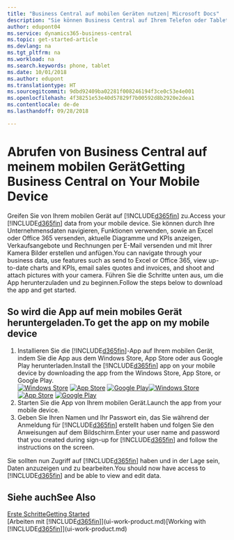 ```yaml
---
title: "Business Central auf mobilen Geräten nutzen| Microsoft Docs"
description: "Sie können Business Central auf Ihrem Telefon oder Tablet einsehen und bearbeiten."
author: edupont04
ms.service: dynamics365-business-central
ms.topic: get-started-article
ms.devlang: na
ms.tgt_pltfrm: na
ms.workload: na
ms.search.keywords: phone, tablet
ms.date: 10/01/2018
ms.author: edupont
ms.translationtype: HT
ms.sourcegitcommit: 9dbd92409ba02281f008246194f3ce0c53e4e001
ms.openlocfilehash: 4f38251e53e40d57829f7b00592d8b2920e2dea1
ms.contentlocale: de-de
ms.lasthandoff: 09/28/2018

---
```


# <a name="getting-business-central-on-your-mobile-device"></a><span data-ttu-id="6a7ff-103">Abrufen von Business Central auf meinem mobilen Gerät</span><span class="sxs-lookup"><span data-stu-id="6a7ff-103">Getting Business Central on Your Mobile Device</span></span>
<span data-ttu-id="6a7ff-104">Greifen Sie von Ihrem mobilen Gerät auf [!INCLUDE[d365fin](includes/d365fin_md.md)] zu.</span><span class="sxs-lookup"><span data-stu-id="6a7ff-104">Access your [!INCLUDE[d365fin](includes/d365fin_md.md)] data from your mobile device.</span></span> <span data-ttu-id="6a7ff-105">Sie können durch Ihre Unternehmensdaten navigieren, Funktionen verwenden, sowie an Excel oder Office 365 versenden, aktuelle Diagramme und KPIs anzeigen, Verkaufsangebote und Rechnungen per E-Mail versenden und mit Ihrer Kamera Bilder erstellen und anfügen.</span><span class="sxs-lookup"><span data-stu-id="6a7ff-105">You can navigate through your business data, use features such as send to Excel or Office 365, view up-to-date charts and KPIs, email sales quotes and invoices, and shoot and attach pictures with your camera.</span></span> <span data-ttu-id="6a7ff-106">Führen Sie die Schritte unten aus, um die App herunterzuladen und zu beginnen.</span><span class="sxs-lookup"><span data-stu-id="6a7ff-106">Follow the steps below to download the app and get started.</span></span>

## <a name="to-get-the-app-on-my-mobile-device"></a><span data-ttu-id="6a7ff-107">So wird die App auf mein mobiles Gerät heruntergeladen.</span><span class="sxs-lookup"><span data-stu-id="6a7ff-107">To get the app on my mobile device</span></span>
1. <span data-ttu-id="6a7ff-108">Installieren Sie die [!INCLUDE[d365fin](includes/d365fin_md.md)]-App auf Ihrem mobilen Gerät, indem Sie die App aus dem Windows Store, App Store oder aus Google Play herunterladen.</span><span class="sxs-lookup"><span data-stu-id="6a7ff-108">Install the [!INCLUDE[d365fin](includes/d365fin_md.md)] app on your mobile device by downloading the app from the Windows Store, App Store, or Google Play.</span></span>  
<span data-ttu-id="6a7ff-109">[![Windows Store](./media/install-mobile-app/windowsstore.png)](https://go.microsoft.com/fwlink/?LinkId=734848)
[![App Store](./media/install-mobile-app/appstore.png)](https://go.microsoft.com/fwlink/?LinkId=734847) [![Google Play](./media/install-mobile-app/googleplay.png)](https://go.microsoft.com/fwlink/?LinkId=734849)</span><span class="sxs-lookup"><span data-stu-id="6a7ff-109">[![Windows Store](./media/install-mobile-app/windowsstore.png)](https://go.microsoft.com/fwlink/?LinkId=734848)
[![App Store](./media/install-mobile-app/appstore.png)](https://go.microsoft.com/fwlink/?LinkId=734847) [![Google Play](./media/install-mobile-app/googleplay.png)](https://go.microsoft.com/fwlink/?LinkId=734849)</span></span>  
2. <span data-ttu-id="6a7ff-110">Starten Sie die App von Ihrem mobilen Gerät.</span><span class="sxs-lookup"><span data-stu-id="6a7ff-110">Launch the app from your mobile device.</span></span>
3. <span data-ttu-id="6a7ff-111">Geben Sie Ihren Namen und Ihr Passwort ein, das Sie während der Anmeldung für [!INCLUDE[d365fin](includes/d365fin_md.md)] erstellt haben und folgen Sie den Anweisungen auf dem Bildschirm.</span><span class="sxs-lookup"><span data-stu-id="6a7ff-111">Enter your user name and password that you created during sign-up for [!INCLUDE[d365fin](includes/d365fin_md.md)] and follow the instructions on the screen.</span></span>

<span data-ttu-id="6a7ff-112">Sie sollten nun Zugriff auf [!INCLUDE[d365fin](includes/d365fin_md.md)] haben und in der Lage sein, Daten anzuzeigen und zu bearbeiten.</span><span class="sxs-lookup"><span data-stu-id="6a7ff-112">You should now have access to [!INCLUDE[d365fin](includes/d365fin_md.md)] and be able to view and edit data.</span></span>

## <a name="see-also"></a><span data-ttu-id="6a7ff-113">Siehe auch</span><span class="sxs-lookup"><span data-stu-id="6a7ff-113">See Also</span></span>
[<span data-ttu-id="6a7ff-114">Erste Schritte</span><span class="sxs-lookup"><span data-stu-id="6a7ff-114">Getting Started</span></span>](product-get-started.md)  
<span data-ttu-id="6a7ff-115">[Arbeiten mit [!INCLUDE[d365fin](includes/d365fin_md.md)]](ui-work-product.md)</span><span class="sxs-lookup"><span data-stu-id="6a7ff-115">[Working with [!INCLUDE[d365fin](includes/d365fin_md.md)]](ui-work-product.md)</span></span>  

